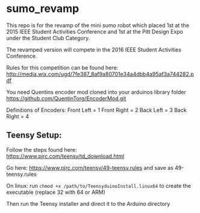 # sumo_revamp

This repo is for the revamp of the mini sumo robot which placed 1st at the 2015 IEEE Student Activities Conference and 1st at the Pitt Design Expo under the Student Club Category.

The revamped version will compete in the 2016 IEEE Student Activities Conference.

Rules for this competition can be found here: http://media.wix.com/ugd/7fe387_8af9a80701e34a4dbb4a95af3a744282.pdf

You need Quentins encoder mod cloned into your arduinos library folder
https://github.com/QuentinTorg/EncoderMod.git



Definitions of Encoders:
Front Left = 1
Front Right = 2
Back Left = 3
Back Right = 4

## Teensy Setup:

Follow the steps found here: https://www.pjrc.com/teensy/td_download.html

Go here: https://www.pjrc.com/teensy/49-teensy.rules and save as 49-teensy.rules

On linux: run `chmod +x /path/to/TeensyduinoInstall.linux64` to create the executable (replace 32 with 64 or ARM)

Then run the Teensy installer and direct it to the Arduino directory
